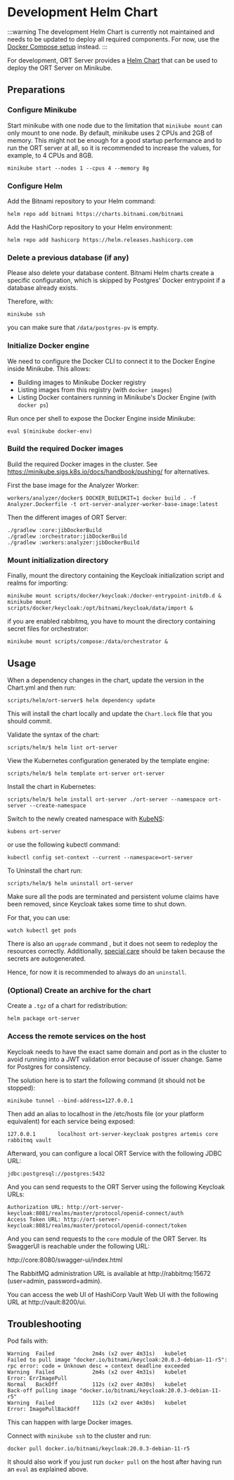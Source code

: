 # Development Helm Chart

:::warning
The development Helm Chart is currently not maintained and needs to be updated to deploy all required components.
For now, use the [Docker Compose setup](../getting-started/docker-compose.md) instead.
:::

For development, ORT Server provides a [Helm Chart](https://github.com/eclipse-apoapsis/ort-server/tree/main/scripts/helm/ort-server) that can be used to deploy the ORT Server on Minikube.

## Preparations

### Configure Minikube

Start minikube with one node due to the limitation that `minikube mount` can only mount to one node.
By default, minikube uses 2 CPUs and 2GB of memory.
This might not be enough for a good startup performance and to run the ORT server at all, so it is recommended to increase the values, for example, to 4 CPUs and 8GB.

```shell
minikube start --nodes 1 --cpus 4 --memory 8g
```

### Configure Helm

Add the Bitnami repository to your Helm command:

```shell
helm repo add bitnami https://charts.bitnami.com/bitnami
```

Add the HashiCorp repository to your Helm environment:

```shell
helm repo add hashicorp https://helm.releases.hashicorp.com
```

### Delete a previous database (if any)

Please also delete your database content.
Bitnami Helm charts create a specific configuration, which is skipped by Postgres' Docker entrypoint if a database already exists.

Therefore, with:

```shell
minikube ssh
```

you can make sure that `/data/postgres-pv` is empty.

### Initialize Docker engine

We need to configure the Docker CLI to connect it to the Docker Engine inside Minikube. This allows:

- Building images to Minikube Docker registry
- Listing images from this registry (with `docker images`)
- Listing Docker containers running in Minikube's Docker Engine (with `docker ps`)

Run once per shell to expose the Docker Engine inside Minikube:

```shell
eval $(minikube docker-env)
```

### Build the required Docker images

Build the required Docker images in the cluster.
See https://minikube.sigs.k8s.io/docs/handbook/pushing/ for alternatives.

First the base image for the Analyzer Worker:

```shell
workers/analyzer/docker$ DOCKER_BUILDKIT=1 docker build . -f Analyzer.Dockerfile -t ort-server-analyzer-worker-base-image:latest
```

Then the different images of ORT Server:

```shell
./gradlew :core:jibDockerBuild
./gradlew :orchestrator:jibDockerBuild
./gradlew :workers:analyzer:jibDockerBuild
```

### Mount initialization directory

Finally, mount the directory containing the Keycloak initialization script and realms for importing:

```shell
minikube mount scripts/docker/keycloak:/docker-entrypoint-initdb.d &
minikube mount scripts/docker/keycloak:/opt/bitnami/keycloak/data/import &
```

if you are enabled rabbitmq, you have to mount the directory containing secret files for orchestrator:

```shell
minikube mount scripts/compose:/data/orchestrator &
```

## Usage

When a dependency changes in the chart, update the version in the Chart.yml and then run:

```shell
scripts/helm/ort-server$ helm dependency update
```

This will install the chart locally and update the `Chart.lock` file that you should commit.

Validate the syntax of the chart:

```shell
scripts/helm/$ helm lint ort-server
```

View the Kubernetes configuration generated by the template engine:

```shell
scripts/helm/$ helm template ort-server ort-server
```

Install the chart in Kubernetes:

```shell
scripts/helm/$ helm install ort-server ./ort-server --namespace ort-server --create-namespace
```

Switch to the newly created namespace with [KubeNS](https://github.com/ahmetb/kubectx):

```shell
kubens ort-server
```

or use the following kubectl command:

```shell
kubectl config set-context --current --namespace=ort-server

```

To Uninstall the chart run:

```shell
scripts/helm/$ helm uninstall ort-server
```

Make sure all the pods are terminated and persistent volume claims have been removed, since Keycloak takes some time to shut down.

For that, you can use:

```shell
watch kubectl get pods
```

There is also an `upgrade` command , but it does not seem to redeploy the resources correctly.
Additionally, [special care](https://docs.bitnami.com/kubernetes/infrastructure/postgresql/administration/upgrade/) should be taken because the secrets are autogenerated.

Hence, for now it is recommended to always do an `uninstall`.

### (Optional) Create an archive for the chart

Create a `.tgz` of a chart for redistribution:

```shell
helm package ort-server
```

### Access the remote services on the host

Keycloak needs to have the exact same domain and port as in the cluster to avoid running into a JWT validation error because of issuer change.
Same for Postgres for consistency.

The solution here is to start the following command (it should not be stopped):

```shell
minikube tunnel --bind-address=127.0.0.1
```

Then add an alias to localhost in the /etc/hosts file (or your platform equivalent) for each service being exposed:

    127.0.0.1       localhost ort-server-keycloak postgres artemis core rabbitmq vault

Afterward, you can configure a local ORT Service with the following JDBC URL:

    jdbc:postgresql://postgres:5432

And you can send requests to the ORT Server using the following Keycloak URLs:

    Authorization URL: http://ort-server-keycloak:8081/realms/master/protocol/openid-connect/auth
    Access Token URL: http://ort-server-keycloak:8081/realms/master/protocol/openid-connect/token

And you can send requests to the `core` module of the ORT Server.
Its SwaggerUI is reachable under the following URL:

http://core:8080/swagger-ui/index.html

The RabbitMQ administration URL is available at http://rabbitmq:15672 (user=admin, password=admin).

You can access the web UI of HashiCorp Vault Web UI with the following URL at http://vault:8200/ui.

## Troubleshooting

Pod fails with:

    Warning  Failed            2m4s (x2 over 4m31s)   kubelet            Failed to pull image "docker.io/bitnami/keycloak:20.0.3-debian-11-r5": rpc error: code = Unknown desc = context deadline exceeded
    Warning  Failed            2m4s (x2 over 4m31s)   kubelet            Error: ErrImagePull
    Normal   BackOff           112s (x2 over 4m30s)   kubelet            Back-off pulling image "docker.io/bitnami/keycloak:20.0.3-debian-11-r5"
    Warning  Failed            112s (x2 over 4m30s)   kubelet            Error: ImagePullBackOff

This can happen with large Docker images.

Connect with `minikube ssh` to the cluster and run:

```shell
docker pull docker.io/bitnami/keycloak:20.0.3-debian-11-r5
```

It should also work if you just run `docker pull` on the host after having run an `eval` as explained above.
